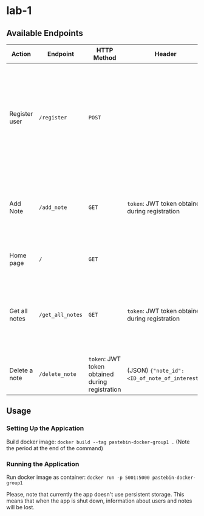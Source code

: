 # lab-1

## Available Endpoints

| Action | Endpoint | HTTP Method | Header| Body | Result |
|--------|----------|-------------|-------|------|--------|
| Register user | `/register` | `POST` | | (JSON): `{"id": <User_Email>, "name": <User_Name>}` | On successful registration (`HTTP 200`) will return user object with a JWT token. JWT token is generated based on only email ID locally.|
| Add Note | `/add_note` | `GET` | `token`: JWT token obtained during registration | (JSON): `{"note": <note body>, "is_public": <boolean set to true if note is public>}` | Note object after successful posting. Here, JWT token will be validated. |
| Home page | `/` | `GET` | | | Return all the public notes (`HTTP 200`)|
| Get all notes | `/get_all_notes` | `GET` | `token`: JWT token obtained during registration | | All public listed notes + user's private notes (`HTTP 200`). Here, JWT token will be validated. 
| Delete a note | `/delete_note` | `token`: JWT token obtained during registration | (JSON) `{"note_id": <ID_of_note_of_interest>`}| | `HTTP 200`. Here, JWT token will be validated.

## Usage

### Setting Up the Appication
Build docker image: `docker build --tag pastebin-docker-group1 .` (Note the period at the end of the command)

### Running the Application
Run docker image as container: `docker run -p 5001:5000 pastebin-docker-group1`

Please, note that currently the app doesn't use persistent storage. This means that when the app is shut down, information about users and notes will be lost.




